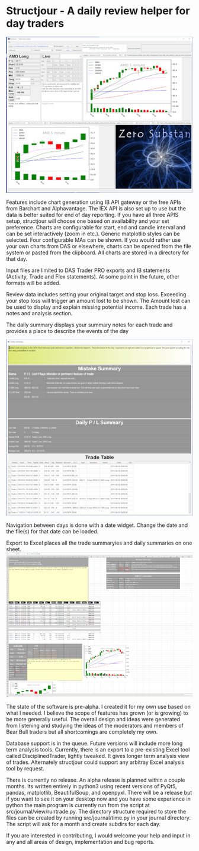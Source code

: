 # Structjour - A daily review helper for day traders
![Image of structjour](src/images/structjour600.png) 

Features include chart generation using IB API gateway or the free APIs from Barchart and  Alphavantage. The IEX API is also set up to use but the data is better suited for end of day reporting. If you have all three APIS setup, structjour will choose one based on availability and your set preference. Charts are configurable for start, end  and candle interval and can be set interactively (zoom in etc.). Generic matplotlib styles can be selected. Four configurable MAs can be shown. If you would rather use your own charts from DAS or elsewhere, charts can be opened from the file system or pasted from the clipboard. All charts are stored in a directory for that day.

Input files are limited to DAS Trader PRO exports and IB statements (Activity, Trade and Flex statements). At some point in the future, other formats will be added.

Review data includes setting your original target and stop loss. Exceeding your stop loss will trigger an amount lost to be shown. The Amount lost can be used to display and explain missing potential income. Each trade has a notes and analysis section. 

The daily summary displays your summary notes for each trade and provides a place to describe the events of the day

![Image of daily summary](src/images/dailysummary600.png)

Navigation between days is done with a date widget. Change the date and the file(s) for that date can be loaded.

Export to Excel places all the trade summaryies and daily summaries on one sheet.
![Image of excel](src/images/excel1000.png)

The state of the software is pre-alpha. I created it for my own use based on what I needed. I believe the scope of features has grown (or is growing) to be more generally useful. The overall design and ideas were generated from listening and studying the ideas of the moderators and members of Bear Bull traders but all shortcomings are completely my own.

Database support is in the queue. Future versions will include more long term analysis tools. Currently, there is an export to a pre-existing Excel tool called DisciplinedTrader, lightly tweaked. It gives longer term analysis view of trades. Alternately structjour could support any arbitray Excel analysis tool by request.

There is currently no release. An alpha release is planned within a couple months. Its written entirely in python3 using recent versions of PyQt5, pandas, matplotlib, BeautifulSoup, and openpyxl. There will be a release but if you want to see it on your desktop now and you have some experience in python the main program is currently run from the script at src/journal/view/runtrade.py. The directory structure required to store the files can be created by running src/journal/time.py in your journal directory. The script will ask for a month and create subdirs for each day.

If you are interested in contributing, I would welcome your help and input in any and all areas of design, implementation and bug reports.





